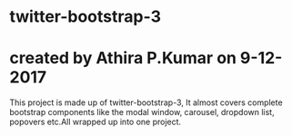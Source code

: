 # twitter-bootstrap-3
# created by Athira P.Kumar on 9-12-2017

This project is made up of twitter-bootstrap-3, It almost covers complete bootstrap components like
the modal window, carousel, dropdown list, popovers etc.All wrapped up into one project.